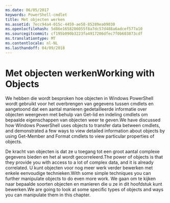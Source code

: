 ```yaml
---
ms.date: 06/05/2017
keywords: PowerShell-cmdlet
title: Met objecten werken
ms.assetid: 7ecc94a4-015c-4459-ae58-85289ea09030
ms.openlocfilehash: 5d86e1658286055f8a7dc57d488a6adcef577a10
ms.sourcegitcommit: cf195b090b3223fa4917206dfec7f0b603873cdf
ms.translationtype: MT
ms.contentlocale: nl-NL
ms.lasthandoff: 04/09/2018
---
```

# <a name="working-with-objects"></a><span data-ttu-id="cd941-103">Met objecten werken</span><span class="sxs-lookup"><span data-stu-id="cd941-103">Working with Objects</span></span>

<span data-ttu-id="cd941-104">We hebben die wordt besproken hoe objecten in Windows PowerShell wordt gebruikt voor het overbrengen van gegevens tussen cmdlets en aangetoond dat een aantal manieren gedetailleerde informatie over objecten weergeven met behulp van Get-lid en indeling cmdlets om bepaalde eigenschappen van objecten weer te geven.</span><span class="sxs-lookup"><span data-stu-id="cd941-104">We have discussed how Windows PowerShell uses objects to transfer data between cmdlets, and demonstrated a few ways to view detailed information about objects by using Get-Member and Format cmdlets to view particular properties of objects.</span></span>

<span data-ttu-id="cd941-105">De kracht van objecten is dat ze u toegang tot een groot aantal complexe gegevens bieden en het al wordt gecorreleerd.</span><span class="sxs-lookup"><span data-stu-id="cd941-105">The power of objects is that they provide you with access to a lot of complex data, and it is already correlated.</span></span> <span data-ttu-id="cd941-106">U kunt objecten voor nog meer werk verder bewerken met enkele eenvoudige technieken.</span><span class="sxs-lookup"><span data-stu-id="cd941-106">With some simple techniques you can further manipulate objects to do even more work.</span></span> <span data-ttu-id="cd941-107">We gaan om te kijken naar bepaalde soorten objecten en manieren die u ze in dit hoofdstuk kunt bewerken.</span><span class="sxs-lookup"><span data-stu-id="cd941-107">We are going to look at some specific types of objects and ways you can manipulate them in this chapter.</span></span>